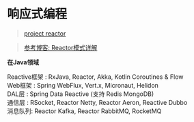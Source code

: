 # 响应式编程
> [project reactor](http://projectreactor.io/)

> [参考博客: Reactor模式详解](http://www.blogjava.net/DLevin/archive/2015/09/02/427045.html)

**在Java领域**

Reactive框架 : RxJava, Reactor, Akka, Kotlin Coroutines & Flow  
Web框架 : Spring WebFlux, Vert.x, Micronaut, Helidon  
DAL层 : Spring Data Reactive (支持 Redis MongoDB)  
通信层 : RSocket, Reactor Netty, Reactor Aeron, Reactive Dubbo  
消息队列: Reactor Kafka, Reactor RabbitMQ, RocketMQ

